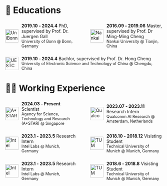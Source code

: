 <span id="educations"></span>

# 📖 Educations


<div style="display: flex; justify-content: space-between; gap: 40px; margin: 24px 0;">

  <div style="display: flex; align-items: center; flex: 1;">
    <img src="https://sj-li.github.io/images/logos/uni_bonn.jpeg" alt="UniBonn" style="height: 3em; margin-right: 10px;">
    <div>
      <strong>2019.10 ‑ 2024.4</strong> PhD, supervised by Prof. Dr. Juergen Gall<br>
      <span style="font-size: 90%;">University of Bonn @ Bonn, Germany</span>
    </div>
  </div>

  <!-- 右侧经历 -->
  <div style="display: flex; align-items: center; flex: 1;">
    <img src="https://sj-li.github.io/images/logos/nankai.png" alt="Nankai" style="height: 3em; margin-right: 10px;">
    <div>
      <strong>2016.09 ‑ 2019.06</strong> Master, supervised by Prof. Dr Ming-Ming Cheng<br>
      <span style="font-size: 90%;">Nankai University @ Tianjin, China</span>
    </div>
  </div>

</div>

  <div style="display: flex; align-items: center; flex: 1;">
    <img src="https://sj-li.github.io/images/logos/uestc.png" alt="UESTC" style="height: 3em; margin-right: 10px;">
    <div>
      <strong>2019.10 ‑ 2024.4</strong> Bachlor, supervised by Prof. Dr. Hong Cheng<br>
      <span style="font-size: 90%;">University of Electronic Science and Technology of China @ Chengdu, China</span>
    </div>
  </div>



<span id="experience"></span>
# 👨‍🔧 Working Experience


<div style="display: flex; justify-content: space-between; gap: 40px; margin: 24px 0;">

  <div style="display: flex; align-items: center; flex: 1;">
    <img src="https://sj-li.github.io/images/logos/astar.jpeg" alt="A*STAR" style="height: 3em; margin-right: 10px;">
    <div>
      <strong>2024.03 ‑ Present</strong> Scientist<br>
      <span style="font-size: 90%;">Agency for Science, Technology and Research (A*STAR) @ Singapore</span>
    </div>
  </div>

  <!-- 右侧经历 -->
  <div style="display: flex; align-items: center; flex: 1;">
    <img src="https://sj-li.github.io/images/logos/qualcomm.jpeg" alt="Qualcomm" style="height: 3em; margin-right: 10px;">
    <div>
      <strong>2023.07 ‑ 2023.11</strong> Research Intern<br>
      <span style="font-size: 90%;">Qualcomm AI Research @ Amsterdam, Netherlands</span>
    </div>
  </div>

</div>


<div style="display: flex; justify-content: space-between; gap: 40px; margin: 24px 0;">

  <div style="display: flex; align-items: center; flex: 1;">
    <img src="https://sj-li.github.io/images/logos/intel.jpeg" alt="Intel" style="height: 3em; margin-right: 10px;">
    <div>
      <strong>2023.1 ‑ 2023.5</strong> Research Intern<br>
      <span style="font-size: 90%;">Intel Labs @ Munich, Germany</span>
    </div>
  </div>

  <!-- 右侧经历 -->
  <div style="display: flex; align-items: center; flex: 1;">
    <img src="https://sj-li.github.io/images/logos/tum.jpeg" alt="TUM" style="height: 3em; margin-right: 10px;">
    <div>
      <strong>2018.10 ‑ 2018.12</strong> Visisting Student<br>
      <span style="font-size: 90%;">Technical University of Munich @ Munich, Germany</span>
    </div>
  </div>

</div>

<div style="display: flex; justify-content: space-between; gap: 40px; margin: 24px 0;">

  <div style="display: flex; align-items: center; flex: 1;">
    <img src="https://sj-li.github.io/images/logos/intel.jpeg" alt="Intel" style="height: 3em; margin-right: 10px;">
    <div>
      <strong>2023.1 ‑ 2023.5</strong> Research Intern<br>
      <span style="font-size: 90%;">Intel Labs @ Munich, Germany</span>
    </div>
  </div>

  <!-- 右侧经历 -->
  <div style="display: flex; align-items: center; flex: 1;">
    <img src="https://sj-li.github.io/images/logos/tum.jpeg" alt="TUM" style="height: 3em; margin-right: 10px;">
    <div>
      <strong>2018.6 ‑ 2018.8</strong> Visisting Student<br>
      <span style="font-size: 90%;">Technical University of Munich @ Munich, Germany</span>
    </div>
  </div>

</div>


<!-- <script type="text/javascript" id="clustrmaps" src="//clustrmaps.com/map_v2.js?d=Bmh5caoqsoBzhkM4US0IEvmg-GE-3BRI0uWzGKOg1ow&cl=ffffff&w=a"></script> -->

<div style="text-align: center; transform: scale(0.6); transform-origin: center;">
  <script type="text/javascript" id="clustrmaps" src="//clustrmaps.com/map_v2.js?d=Bmh5caoqsoBzhkM4US0IEvmg-GE-3BRI0uWzGKOg1ow&cl=ffffff&w=a"></script>
</div>
  
<!-- ## RESEARCH COMMITTEE MEMBERSHIP
- <p style="margin: 0; line-height: 1.2;">
  <strong>2022.09 ‑ Present</strong> Associate Editor <br>
  <span style="font-size: 90%;">IEEE Robotics and Automation Letters (RA‑L) </span>
  </p>
- <p style="margin: 0; line-height: 1.2;">
  <strong>2023, 2024, 2025</strong> Associate Editor <br>
  <span style="font-size: 90%;">IEEE Intl. Conf. on Robotics & Automation (ICRA) </span>
  </p>
- <p style="margin: 0; line-height: 1.2;">
  <strong>2023, 2024</strong> Associate Editor <br>
  <span style="font-size: 90%;">IEEE/RSJ Intl. Conf. on Intelligent Robots & Systems (IROS) </span>
  </p>
- <p style="margin: 0; line-height: 1.2;">
  <strong>2019.07 ‑ 2023.07</strong> Technical Committee <br>
  <span style="font-size: 90%;">RoboCup Rescue Robot League </span>
  </p> -->


<!-- <div style="float: left;">
  <script type="text/javascript" id="clustrmaps" src="//cdn.clustrmaps.com/map_v2.js?cl=080808&w=400&t=tt&d=Rb-iP8f5--b43X14KVkJwMa0-GzAr8QqOIuZinWaTII&co=ffffff&cmo=3acc3a&cmn=ff5353&ct=808080"></script>
</div> -->
